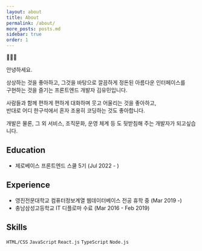 ```yaml
---
layout: about
title: About
permalink: /about/
more_posts: posts.md
sidebar: true
order: 1
---
```


🙇🏻‍♂️

안녕하세요.

상상하는 것을 좋아하고, 그것을 바탕으로 깔끔하게 정돈된 아름다운 인터페이스를  
구현하는 것을 즐기는 프론트엔드 개발자 김유민입니다.

사람들과 함께 편하게 편하게 대화하며 웃고 어울리는 것을 좋아하고,  
반대로 어디 한구석에서 혼자 조용히 코딩하는 것도 좋아합니다.

개발은 물론, 그 외 서비스, 조직문화, 운영 체계 등 도 뒷받침해 주는 개발자가 되고싶습니다.

## Education

- 제로베이스 프론트엔드 스쿨 5기 (Jul 2022 - )

## Experience

- 영진전문대학교 컴퓨터정보계열 웹데이터베이스 전공 휴학 중 (Mar 2019 -)
- 충남삼성고등학교 IT 디플로마 수료 (Mar 2016 - Feb 2019)

## Skills

`HTML/CSS` `JavaScript` `React.js` `TypeScript` `Node.js`

